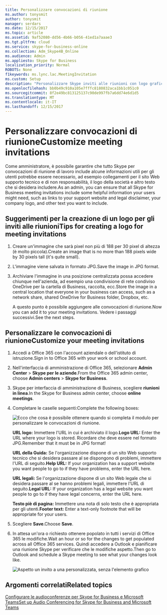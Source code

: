 ```yaml
---
title: Personalizzare convocazioni di riunione
ms.author: tonysmit
author: tonysmit
manager: serdars
ms.date: 12/15/2017
ms.topic: article
ms.assetid: 9af52080-dd56-4b66-b056-41ed1a7aaae3
ms.tgt.pltfrm: cloud
ms.service: skype-for-business-online
ms.collection: Adm_Skype4B_Online
ms.audience: Admin
ms.appliesto: Skype for Business
localization_priority: Normal
ROBOTS: None
f1keywords: ms.lync.lac.MeetingInvitation
ms.custom: Setup
description: "Personalizzare Skype inviti alle riunioni con logo grafici, Guida in linea e gli URL legali e testo piè di pagina. "
ms.openlocfilehash: bb0b49c910a105e7fffc8180832aca1bb1c051c0
ms.sourcegitcommit: 8f2e49bc813125137c90de997fb7a6dd74e6d1d5
ms.translationtype: MT
ms.contentlocale: it-IT
ms.lasthandoff: 12/15/2017
---
```

# <a name="customize-meeting-invitations"></a><span data-ttu-id="3d48c-103">Personalizzare convocazioni di riunione</span><span class="sxs-lookup"><span data-stu-id="3d48c-103">Customize meeting invitations</span></span>

<span data-ttu-id="3d48c-104">Come amministratore, è possibile garantire che tutto Skype per convocazioni di riunione di lavoro include alcune informazioni utili per gli utenti potrebbe essere necessario, ad esempio collegamenti per il sito Web supporto tecnico e di non responsabilità, il logo della società e altro testo che si desidera includere.</span><span class="sxs-lookup"><span data-stu-id="3d48c-104">As an admin, you can ensure that all Skype for Business meeting invitations include some helpful information your users might need, such as links to your support website and legal disclaimer, your company logo, and other text you want to include.</span></span> 
  
## <a name="tips-for-creating-a-logo-for-meeting-invitations"></a><span data-ttu-id="3d48c-105">Suggerimenti per la creazione di un logo per gli inviti alle riunioni</span><span class="sxs-lookup"><span data-stu-id="3d48c-105">Tips for creating a logo for meeting invitations</span></span>
<span data-ttu-id="3d48c-106"><a name="__top"> </a></span><span class="sxs-lookup"><span data-stu-id="3d48c-106"></span></span>

1. <span data-ttu-id="3d48c-107">Creare un'immagine che sarà pixel non più di 188 per 30 pixel di altezza (è molto piccola).</span><span class="sxs-lookup"><span data-stu-id="3d48c-107">Create an image that is no more than 188 pixels wide by 30 pixels tall (it's quite small).</span></span>
    
2. <span data-ttu-id="3d48c-108">L'immagine viene salvata in formato JPG.</span><span class="sxs-lookup"><span data-stu-id="3d48c-108">Save the image in JPG format.</span></span>
    
3. <span data-ttu-id="3d48c-109">Archiviare l'immagine in una posizione centralizzata possa accedere chiunque nell'azienda, ad esempio una condivisione di rete condiviso OneDrive per la cartella di Business, raccolta, ecc.</span><span class="sxs-lookup"><span data-stu-id="3d48c-109">Store the image in a central location that everyone in your business can access, such as a network share, shared OneDrive for Business folder, Dropbox, etc.</span></span>
    
    <span data-ttu-id="3d48c-110">A questo punto è possibile aggiungere alle convocazioni di riunione.</span><span class="sxs-lookup"><span data-stu-id="3d48c-110">Now you can add it to your meeting invitations.</span></span> <span data-ttu-id="3d48c-111">Vedere i passaggi successivi.</span><span class="sxs-lookup"><span data-stu-id="3d48c-111">See the next steps.</span></span>
    
## <a name="customize-your-meeting-invitations"></a><span data-ttu-id="3d48c-112">Personalizzare le convocazioni di riunione</span><span class="sxs-lookup"><span data-stu-id="3d48c-112">Customize your meeting invitations</span></span>
<span data-ttu-id="3d48c-113"><a name="__top"> </a></span><span class="sxs-lookup"><span data-stu-id="3d48c-113"></span></span>

1. <span data-ttu-id="3d48c-114">Accedi a Office 365 con l'account aziendale o dell'istituto di istruzione.</span><span class="sxs-lookup"><span data-stu-id="3d48c-114">Sign in to Office 365 with your work or school account.</span></span>
    
2. <span data-ttu-id="3d48c-115">Nell'interfaccia di amministrazione di Office 365, selezionare **Admin Center** > **Skype per le aziende**.</span><span class="sxs-lookup"><span data-stu-id="3d48c-115">From the Office 365 admin center, choose **Admin centers** > **Skype for Business**.</span></span>
    
3. <span data-ttu-id="3d48c-116">Skype per interfaccia di amministrazione di Business, scegliere **riunioni in linea**.</span><span class="sxs-lookup"><span data-stu-id="3d48c-116">In the Skype for Business admin center, choose **online meetings**.</span></span> 
    
4. <span data-ttu-id="3d48c-117">Completare le caselle seguenti:</span><span class="sxs-lookup"><span data-stu-id="3d48c-117">Complete the following boxes:</span></span>
    
    ![Ecco che cosa è possibile ottenere quando si completa il modulo per personalizzare le convocazioni di riunione.](../images/b0a7c3c6-0d86-41c6-b116-331143bbe398.png) 

   <span data-ttu-id="3d48c-119">**URL logo:** Immettere l'URL in cui è archiviato il logo.</span><span class="sxs-lookup"><span data-stu-id="3d48c-119">**Logo URL:** Enter the URL where your logo is stored.</span></span> <span data-ttu-id="3d48c-120">Ricordare che deve essere nel formato JPG.</span><span class="sxs-lookup"><span data-stu-id="3d48c-120">Remember that it must be in JPG format!</span></span> 
 
   <span data-ttu-id="3d48c-121">**URL della Guida:** Se l'organizzazione dispone di un sito Web supporto tecnico che si desidera passare al se dispongono di problemi, immettere l'URL di seguito.</span><span class="sxs-lookup"><span data-stu-id="3d48c-121">**Help URL:** If your organization has a support website you want people to go to if they have problems, enter the URL here.</span></span> 

   <span data-ttu-id="3d48c-122">**URL legali:** Se l'organizzazione dispone di un sito Web legale che si desidera passare al se hanno problemi legali, immettere l'URL di seguito.</span><span class="sxs-lookup"><span data-stu-id="3d48c-122">**Legal URL:** If your organization has a legal website you want people to go to if they have legal concerns, enter the URL here.</span></span>
    
   <span data-ttu-id="3d48c-123">**Testo piè di pagina:** Immettere una nota di solo testo che è appropriata per gli utenti.</span><span class="sxs-lookup"><span data-stu-id="3d48c-123">**Footer text:** Enter a text-only footnote that will be appropriate for your users.</span></span>  
  
   
5. <span data-ttu-id="3d48c-124">Scegliere **Save**.</span><span class="sxs-lookup"><span data-stu-id="3d48c-124">Choose **Save**.</span></span>
    
6. <span data-ttu-id="3d48c-125">In attesa un'ora o richiesto ottenere popolato in tutti i servizi di Office 365 le modifiche.</span><span class="sxs-lookup"><span data-stu-id="3d48c-125">Wait an hour or so for the changes to get populated across all Office 365 services.</span></span> <span data-ttu-id="3d48c-126">Quindi accedere a Outlook e pianificare una riunione Skype per verificare che le modifiche aspetto.</span><span class="sxs-lookup"><span data-stu-id="3d48c-126">Then go to Outlook and schedule a Skype meeting to see what your changes look like.</span></span> 
    
    ![Aspetto un invito a una personalizzata, senza l'elemento grafico](../images/ebb5c03c-c23d-4da7-97f1-9b13e26a6cf8.png)
  
## <a name="related-topics"></a><span data-ttu-id="3d48c-128">Argomenti correlati</span><span class="sxs-lookup"><span data-stu-id="3d48c-128">Related topics</span></span>
<span data-ttu-id="3d48c-129"><a name="__top"> </a></span><span class="sxs-lookup"><span data-stu-id="3d48c-129"></span></span>


[<span data-ttu-id="3d48c-130">Configurare le audioconferenze per Skype for Business e Microsoft Teams</span><span class="sxs-lookup"><span data-stu-id="3d48c-130">Set up Audio Conferencing for Skype for Business and Microsoft Teams</span></span>](../audio-conferencing-in-office-365/set-up-audio-conferencing.md)

